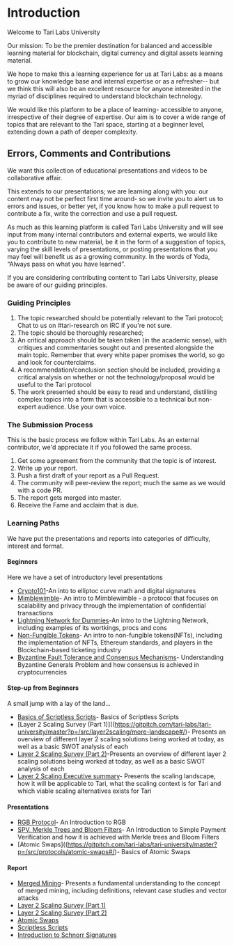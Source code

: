 # Introduction 

Welcome to Tari Labs University

Our mission: To be the premier destination for balanced and accessible learning material for blockchain, digital currency and digital assets learning material.

We hope to make this a learning experience for us at Tari Labs: as a means to grow our knowledge base and internal expertise or as a refresher-- but we think this will also be an excellent resource for anyone interested in the myriad of disciplines required to understand blockchain technology.  

We would like this platform to be a place of learning- accessible to anyone, irrespective of their degree of expertise. Our aim is to cover a wide range of topics that are relevant to the Tari space, starting at a beginner level, extending down a path of deeper complexity. 

## Errors, Comments and Contributions 

We want this collection of educational presentations and videos to be collaborative affair.

This extends to our presentations; we are learning along with you: our content may not be perfect first time around- so we invite you to alert us to errors and issues, or better yet, if you know how to make a pull request to contribute a fix, write the correction and use a pull request.

As much as this learning platform is called Tari Labs University and will see input from many internal contributors and external experts, we would like you to contribute to new material, be it in the form of a suggestion of topics, varying the skill levels of presentations, or posting presentations that you may feel will benefit us as a growing community. In the words of Yoda, “Always pass on what you have learned”.  

If you are considering contributing content to Tari Labs University, please be aware of our guiding principles.

### Guiding Principles

1. The topic researched should be potentially relevant to the Tari protocol; Chat to us on #tari-research on IRC if you're not sure.
2. The topic should be thoroughly researched;
3. An critical approach should be taken taken (in the academic sense), with critiques and commentaries sought out and presented alongside the main topic. Remember that every white paper promises the world, so go and look for counterclaims.
4. A recommendation/conclusion section should be included, providing a critical analysis on whether or not the technology/proposal would be useful to the Tari protocol
5. The work presented should be easy to read and understand, distilling complex topics into a form that is accessible to a technical but non-expert audience. Use your own voice.

### The Submission Process 

This is the basic process we follow within Tari Labs. As an external contributor, we'd appreciate it if you followed the same process.

1. Get some agreement from the community that the topic is of interest.
2. Write up your report.
3. Push a first draft of your report as a Pull Request.
4. The community will peer-review the report; much the same as we would with a code PR. 
5. The report gets merged into master. 
6. Receive the Fame and acclaim that is due.

### Learning Paths

We have put the presentations and reports into categories of difficulty, interest and format.

#### Beginners

Here we have a set of introductory level presentations 

- [Crypto101](https://gitpitch.com/tari-labs/tari-university/master?p=/src/cryptography/crypto-1#/)-An into to elliptoc curve math and digital signatures 
- [Mimblewimble](https://gitpitch.com/tari-labs/tari-university/master?p=/src/protocols/mimblewimble-1#/)- An intro to Mimblewimble - a protocol that focuses on scalability and privacy through the implementation of confidential transactions
- [Lightning Network for Dummies](https://gitpitch.com/tari-labs/tari-university/master?p=/src/protocols/lightning-network-for-dummies#/)-An intro to the Lightning Network, including examples of its wortkings, procs and cons
- [Non-Fungible Tokens](https://gitpitch.com/tari-labs/tari-university/master?p=/src/non-fungible-tokens/nft-landscape-1#/)- An intro to non-fungible tokens(NFTs), including the implementation of NFTs, Ethereum standards, and players in the Blockchain-based ticketing industry
- [Byzantine Fault Tolerance and Consensus Mechanisms](https://gitpitch.com/tari-labs/tari-university/master?p=/src/consensus-mechanisms/BFT-consensusmechanisms#/)- Understanding Byzantine Generals Problem and how consensus is achieved in cryptocurrencies

#### Step-up from Beginners  

A small jump with a lay of the land...

- [Basics of Scriptless Scripts](https://gitpitch.com/tari-labs/tari-university/master?p=/src/cryptography/scriptless-scripts#/)- Basics of Scriptless Scripts
- [Layer 2 Scaling Survey (Part 1)]((https://gitpitch.com/tari-labs/tari-university/master?p=/src/layer2scaling/more-landscape#/)- Presents an overview of different layer 2 scaling solutions being worked at today, as well as a basic SWOT analysis of each
- [Layer 2 Scaling Survey (Part 2)](https://gitpitch.com/tari-labs/tari-university/master?p=/src/layer2scaling/more-landscape#/)-Presents an   overview of different layer 2 scaling solutions being worked at today, as   well as a basic SWOT analysis of each
- [Layer 2 Scaling Executive summary](https://gitpitch.com/tari-labs/tari-university/master?p=/src/layer2scaling/executive-summary#/)- Presents the scaling landscape, how it will be applicable to Tari, what the scaling context is for Tari and which viable scaling alternatives exists for Tari

#### Presentations 

- [RGB Protocol](https://gitpitch.com/tari-labs/tari-university/master?p=/src/protocols/rgb-introduction#/)- An Introduction to RGB
- [SPV, Merkle Trees and Bloom Filters](https://gitpitch.com/tari-labs/tari-university/master?p=/src/protocols/merkle-trees-and-spv-1#/)- An Introduction to Simple Payment Verification and how it is achieved with Merkle trees and Bloom Filters
- [Atomic Swaps]((https://gitpitch.com/tari-labs/tari-university/master?p=/src/protocols/atomic-swaps#/)- Basics of Atomic Swaps

#### Report

- [Merged Mining](https://tari-labs.github.io/tari-university/merged-mining/merged-mining-scene/MergedMiningIntroduction.html)- Presents a fundamental understanding to the concept of merged mining, including definitions, relevant case studies and vector attacks
- [Layer 2 Scaling Survey (Part 1)](https://tari-labs.github.io/tari-university/layer2scaling/layer2scaling-landscape/layer2scaling-survey.html)
- [Layer 2 Scaling Survey (Part 2)](https://tari-labs.github.io/tari-university/layer2scaling/more-landscape/landscape-update.html)
- [Atomic Swaps](https://tari-labs.github.io/tari-university/protocols/atomic-swaps/AtomicSwaps.html)
- [Scriptless Scripts](https://tari-labs.github.io/tari-university/cryptography/scriptless-scripts/introduction-to-scriptless-scripts.html)
- [Introduction to Schnorr Signatures](https://tari-labs.github.io/tari-university/cryptography/digital_signatures/introduction.html)

